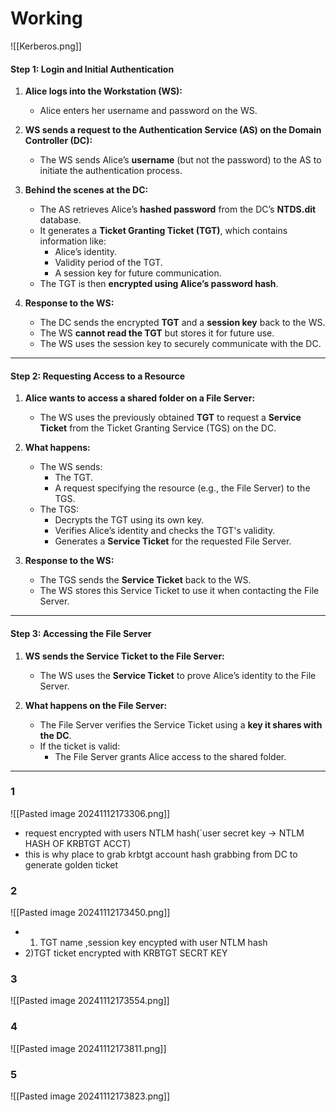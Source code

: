 


# Working 

![[Kerberos.png]]

#### **Step 1: Login and Initial Authentication**

1. **Alice logs into the Workstation (WS):**
    
    - Alice enters her username and password on the WS.
2. **WS sends a request to the Authentication Service (AS) on the Domain Controller (DC):**
    
    - The WS sends Alice’s **username** (but not the password) to the AS to initiate the authentication process.
3. **Behind the scenes at the DC:**
    
    - The AS retrieves Alice’s **hashed password** from the DC’s **NTDS.dit** database.
    - It generates a **Ticket Granting Ticket (TGT)**, which contains information like:
        - Alice’s identity.
        - Validity period of the TGT.
        - A session key for future communication.
    - The TGT is then **encrypted using Alice’s password hash**.
4. **Response to the WS:**
    
    - The DC sends the encrypted **TGT** and a **session key** back to the WS.
    - The WS **cannot read the TGT** but stores it for future use.
    - The WS uses the session key to securely communicate with the DC.

---

#### **Step 2: Requesting Access to a Resource**

1. **Alice wants to access a shared folder on a File Server:**
    
    - The WS uses the previously obtained **TGT** to request a **Service Ticket** from the Ticket Granting Service (TGS) on the DC.
2. **What happens:**
    
    - The WS sends:
        - The TGT.
        - A request specifying the resource (e.g., the File Server) to the TGS.
    - The TGS:
        - Decrypts the TGT using its own key.
        - Verifies Alice’s identity and checks the TGT's validity.
        - Generates a **Service Ticket** for the requested File Server.
3. **Response to the WS:**
    
    - The TGS sends the **Service Ticket** back to the WS.
    - The WS stores this Service Ticket to use it when contacting the File Server.

---

#### **Step 3: Accessing the File Server**

1. **WS sends the Service Ticket to the File Server:**
    
    - The WS uses the **Service Ticket** to prove Alice’s identity to the File Server.
2. **What happens on the File Server:**
    
    - The File Server verifies the Service Ticket using a **key it shares with the DC**.
    - If the ticket is valid:
        - The File Server grants Alice access to the shared folder.

---






















### 1
![[Pasted image 20241112173306.png]]
 - request encrypted with users NTLM hash(`user secret key -> NTLM HASH OF KRBTGT ACCT) 
 - this is why place to grab krbtgt account hash grabbing from DC to generate golden ticket

### 2
![[Pasted image 20241112173450.png]]

- 1) TGT name ,session key encypted with user NTLM hash
- 2)TGT ticket encrypted with KRBTGT SECRT KEY

### 3
![[Pasted image 20241112173554.png]]

### 4
![[Pasted image 20241112173811.png]]

### 5
![[Pasted image 20241112173823.png]]
